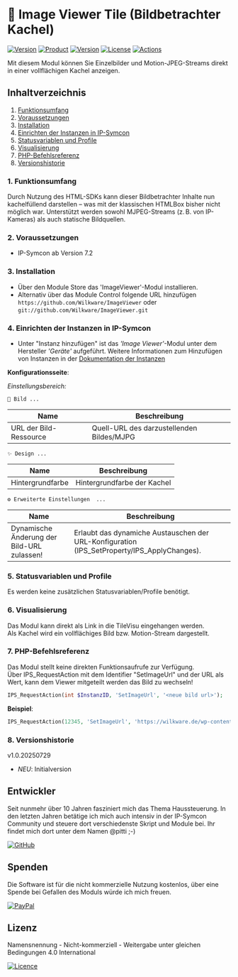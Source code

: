 # 📸 Image Viewer Tile (Bildbetrachter Kachel)

[![Version](https://img.shields.io/badge/Symcon-PHP--Modul-red.svg?style=flat-square)](https://www.symcon.de/service/dokumentation/entwicklerbereich/sdk-tools/sdk-php/)
[![Product](https://img.shields.io/badge/Symcon%20Version-7.2-blue.svg?style=flat-square)](https://www.symcon.de/produkt/)
[![Version](https://img.shields.io/badge/Modul%20Version-1.0.20250729-orange.svg?style=flat-square)](https://github.com/Wilkware/ImageViewer)
[![License](https://img.shields.io/badge/License-CC%20BY--NC--SA%204.0-green.svg?style=flat-square)](https://creativecommons.org/licenses/by-nc-sa/4.0/)
[![Actions](https://img.shields.io/github/actions/workflow/status/wilkware/ImageViewer/ci.yml?branch=main&label=CI&style=flat-square)](https://github.com/Wilkware/ImageViewer/actions)

Mit diesem Modul können Sie Einzelbilder und Motion-JPEG-Streams direkt in einer vollflächigen Kachel anzeigen.

## Inhaltverzeichnis

1. [Funktionsumfang](#user-content-1-funktionsumfang)
2. [Voraussetzungen](#user-content-2-voraussetzungen)
3. [Installation](#user-content-3-installation)
4. [Einrichten der Instanzen in IP-Symcon](#user-content-4-einrichten-der-instanzen-in-ip-symcon)
5. [Statusvariablen und Profile](#user-content-5-statusvariablen-und-profile)
6. [Visualisierung](#user-content-6-visualisierung)
7. [PHP-Befehlsreferenz](#user-content-7-php-befehlsreferenz)
8. [Versionshistorie](#user-content-8-versionshistorie)

### 1. Funktionsumfang

Durch Nutzung des HTML-SDKs kann dieser Bildbetrachter Inhalte nun kachelfüllend darstellen – was mit der klassischen HTMLBox bisher nicht möglich war. Unterstützt werden sowohl MJPEG-Streams (z. B. von IP-Kameras) als auch statische Bildquellen.

### 2. Voraussetzungen

* IP-Symcon ab Version 7.2

### 3. Installation

* Über den Module Store das 'ImageViewer'-Modul installieren.
* Alternativ über das Module Control folgende URL hinzufügen  
`https://github.com/Wilkware/ImageViewer` oder `git://github.com/Wilkware/ImageViewer.git`

### 4. Einrichten der Instanzen in IP-Symcon

* Unter "Instanz hinzufügen" ist das _'Image Viewer'_-Modul unter dem Hersteller _'Geräte'_ aufgeführt.
Weitere Informationen zum Hinzufügen von Instanzen in der [Dokumentation der Instanzen](https://www.symcon.de/service/dokumentation/konzepte/instanzen/#Instanz_hinzufügen)

__Konfigurationsseite__:

_Einstellungsbereich:_

```
📸 Bild ...
```

Name                              | Beschreibung
--------------------------------- | -------------------------------------------
URL der Bild-Ressource            | Quell-URL des darzustellenden Bildes/MJPG

```
✨ Design ...
```

Name                              | Beschreibung
--------------------------------- | -------------------------------------------
Hintergrundfarbe                  | Hintergrundfarbe der Kachel

```
⚙️ Erweiterte Einstellungen  ...
```

Name                              | Beschreibung
--------------------------------- | -------------------------------------------
Dynamische Änderung der Bild-URL zulassen! | Erlaubt das dynamiche Austauschen der URL-Konfiguration (IPS_SetProperty/IPS_ApplyChanges).

### 5. Statusvariablen und Profile

Es werden keine zusätzlichen Statusvariablen/Profile benötigt.

### 6. Visualisierung

Das Modul kann direkt als Link in die TileVisu eingehangen werden.  
Als Kachel wird ein vollflächiges Bild bzw. Motion-Stream dargestellt.

### 7. PHP-Befehlsreferenz

Das Modul stellt keine direkten Funktionsaufrufe zur Verfügung.  
Über IPS_RequestAction mit dem Identifier "SetImageUrl" und der URL als Wert, kann dem Viewer mitgeteilt werden das Bild zu wechseln!

```php
IPS_RequestAction(int $InstanzID, 'SetImageUrl', '<neue bild url>');
```

__Beispiel__:
```php
IPS_RequestAction(12345, 'SetImageUrl', 'https://wilkware.de/wp-content/uploads/2025/02/sommer-smart-home.jpeg');
```

### 8. Versionshistorie

v1.0.20250729

* _NEU_: Initialversion

## Entwickler

Seit nunmehr über 10 Jahren fasziniert mich das Thema Haussteuerung. In den letzten Jahren betätige ich mich auch intensiv in der IP-Symcon Community und steuere dort verschiedenste Skript und Module bei. Ihr findet mich dort unter dem Namen @pitti ;-)

[![GitHub](https://img.shields.io/badge/GitHub-@wilkware-181717.svg?style=for-the-badge&logo=github)](https://wilkware.github.io/)

## Spenden

Die Software ist für die nicht kommerzielle Nutzung kostenlos, über eine Spende bei Gefallen des Moduls würde ich mich freuen.

[![PayPal](https://img.shields.io/badge/PayPal-spenden-00457C.svg?style=for-the-badge&logo=paypal)](https://www.paypal.com/cgi-bin/webscr?cmd=_s-xclick&hosted_button_id=8816166)

## Lizenz

Namensnennung - Nicht-kommerziell - Weitergabe unter gleichen Bedingungen 4.0 International

[![Licence](https://img.shields.io/badge/License-CC_BY--NC--SA_4.0-EF9421.svg?style=for-the-badge&logo=creativecommons)](https://creativecommons.org/licenses/by-nc-sa/4.0/)
